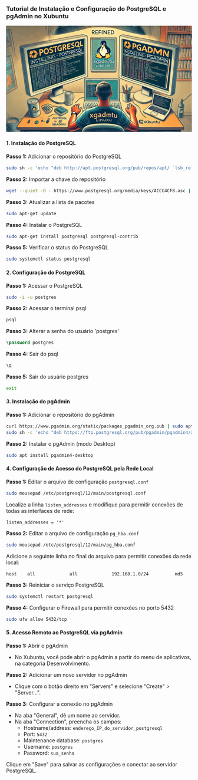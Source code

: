 ### Tutorial de Instalação e Configuração do PostgreSQL e pgAdmin no Xubuntu
![](./assets/tutorial.jpeg)
#### 1. Instalação do PostgreSQL

**Passo 1:** Adicionar o repositório do PostgreSQL

```bash
sudo sh -c 'echo "deb http://apt.postgresql.org/pub/repos/apt/ `lsb_release -cs`-pgdg main" > /etc/apt/sources.list.d/pgdg.list'
```

**Passo 2:** Importar a chave do repositório

```bash
wget --quiet -O - https://www.postgresql.org/media/keys/ACCC4CF8.asc | sudo apt-key add -
```

**Passo 3:** Atualizar a lista de pacotes

```bash
sudo apt-get update
```

**Passo 4:** Instalar o PostgreSQL

```bash
sudo apt-get install postgresql postgresql-contrib
```

**Passo 5:** Verificar o status do PostgreSQL

```bash
sudo systemctl status postgresql
```

#### 2. Configuração do PostgreSQL

**Passo 1:** Acessar o PostgreSQL

```bash
sudo -i -u postgres
```

**Passo 2:** Acessar o terminal psql

```bash
psql
```

**Passo 3:** Alterar a senha do usuário 'postgres'

```sql
\password postgres
```

**Passo 4:** Sair do psql

```sql
\q
```

**Passo 5:** Sair do usuário postgres

```bash
exit
```

#### 3. Instalação do pgAdmin

**Passo 1:** Adicionar o repositório do pgAdmin

```bash
curl https://www.pgadmin.org/static/packages_pgadmin_org.pub | sudo apt-key add
sudo sh -c 'echo "deb https://ftp.postgresql.org/pub/pgadmin/pgadmin4/apt/ubuntu `lsb_release -cs` pgadmin4 main" > /etc/apt/sources.list.d/pgadmin4.list && apt update'
```

**Passo 2:** Instalar o pgAdmin (modo Desktop)

```bash
sudo apt install pgadmin4-desktop
```

#### 4. Configuração de Acesso do PostgreSQL pela Rede Local

**Passo 1:** Editar o arquivo de configuração `postgresql.conf`

```bash
sudo mousepad /etc/postgresql/12/main/postgresql.conf
```

Localize a linha `listen_addresses` e modifique para permitir conexões de todas as interfaces de rede:

```plaintext
listen_addresses = '*'
```

**Passo 2:** Editar o arquivo de configuração `pg_hba.conf`

```bash
sudo mousepad /etc/postgresql/12/main/pg_hba.conf
```

Adicione a seguinte linha no final do arquivo para permitir conexões da rede local:

```plaintext
host    all             all             192.168.1.0/24          md5
```

**Passo 3:** Reiniciar o serviço PostgreSQL

```bash
sudo systemctl restart postgresql
```

**Passo 4:** Configurar o Firewall para permitir conexões no porto 5432

```bash
sudo ufw allow 5432/tcp
```

#### 5. Acesso Remoto ao PostgreSQL via pgAdmin

**Passo 1:** Abrir o pgAdmin

- No Xubuntu, você pode abrir o pgAdmin a partir do menu de aplicativos, na categoria Desenvolvimento.

**Passo 2:** Adicionar um novo servidor no pgAdmin

- Clique com o botão direito em "Servers" e selecione "Create" > "Server...".

**Passo 3:** Configurar a conexão no pgAdmin

- Na aba "General", dê um nome ao servidor.
- Na aba "Connection", preencha os campos:
  - Hostname/address: `endereço_IP_do_servidor_postgresql`
  - Port: `5432`
  - Maintenance database: `postgres`
  - Username: `postgres`
  - Password: `sua_senha`

Clique em "Save" para salvar as configurações e conectar ao servidor PostgreSQL.
